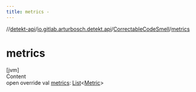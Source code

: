 ```yaml
---
title: metrics -
---
```

//[detekt-api](../../index.md)/[io.gitlab.arturbosch.detekt.api](../index.md)/[CorrectableCodeSmell](index.md)/[metrics](metrics.md)



# metrics  
[jvm]  
Content  
open override val [metrics](metrics.md): [List](https://kotlinlang.org/api/latest/jvm/stdlib/kotlin.collections/-list/index.html)<[Metric](../-metric/index.md)>  



